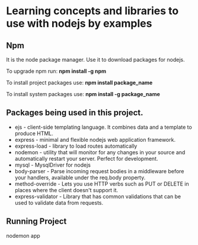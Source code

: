 # Learning concepts and libraries to use with nodejs by examples

## Npm 
It is the node package manager. Use it to download packages for nodejs.

To upgrade npm run: **npm install -g npm**

To install project packages use: **npm install package_name**

To install system packages use: **npm install -g package_name**


## Packages being used in this project.
* ejs - client-side templating language. It combines data and a template to produce HTML.
* express - minimal and flexible nodejs web application framework.
* express-load - library to load routes automatically
* nodemon - utility that will monitor for any changes in your source and automatically restart your server. Perfect for development.
* mysql - MysqlDriver for nodejs
* body-parser - Parse incoming request bodies in a middleware before your handlers, available under the req.body property.
* method-override - Lets you use HTTP verbs such as PUT or DELETE in places where the client doesn't support it.
* express-validator - Library that has common validations that can be used to validate data from requests.


## Running Project
nodemon app